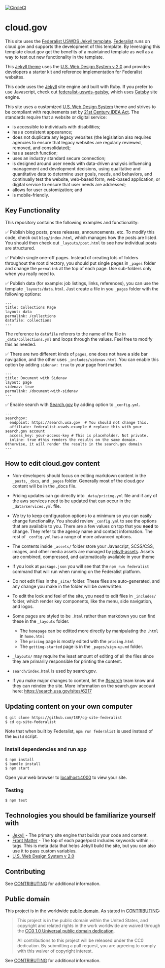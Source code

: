 <!--
  Federalist recommends you use Continuous Integration to automatically test
  and validate any new changes to your site. CircleCI is free for open source
  projcets. You should replace this badge with your own.

  https://circleci.com/
-->
[![CircleCI](https://circleci.com/gh/18F/federalist-uswds-jekyll.svg?style=svg)](https://circleci.com/gh/18F/cg-site-federality)

# cloud.gov

This site uses the [Federalist USWDS Jekyll template](https://github.com/18F/federalist-uswds-jekyll). [Federalist](https://federalist.18f.gov/) runs on cloud.gov and supports the development of this template. By leveraging this template cloud.gov get the benefits  of a maintained template as well as a way to test out new functionality in the template.

This [Jekyll theme](https://jekyllrb.com/docs/themes/) uses the [U.S. Web Design System v 2.0](https://v2.designsystem.digital.gov) and provides developers a starter kit and reference implementation for Federalist websites.

This code uses the [Jekyll](https://jekyllrb.com) site engine and built with Ruby. If you prefer to use Javascript, check out [federalist-uswds-gatsby](https://github.com/18F/federalist-uswds-gatsby), which uses [Gatsby](https://gatsbyjs.org) site engine.

This site uses a customized [U.S. Web Design System](https://v2.designsystem.digital.gov) theme and strives to be compliant with requirements set by [21st Century IDEA Act](https://designsystem.digital.gov/website-standards/). The standards require that a website or digital service:

- is accessible to individuals with disabilities;
- has a consistent appearance;
- does not duplicate any legacy websites (the legislation also requires agencies to ensure that legacy websites are regularly reviewed, removed, and consolidated);
- has a search function;
- uses an industry standard secure connection;
- is designed around user needs with data-driven analysis influencing management and development decisions, using qualitative and quantitative data to determine user goals, needs, and behaviors, and continually test the website, web-based form, web-based application, or digital service to ensure that user needs are addressed;
- allows for user customization; and
- is mobile-friendly.

## Key Functionality
This repository contains the following examples and functionality:
 
✅  Publish blog posts, press releases, announcements, etc. To modify this code, check out `blog/index.html`, which manages how the posts are listed. You should then check out `_layouts/post.html` to see how individual posts are structured.

✅ Publish single one-off pages. Instead of creating lots of folders throughout the root directory, you should put single pages in `_pages` folder and change the `permalink` at the top of each page. Use sub-folders only when you really need to.

✅  Publish data (for example: job listings, links, references), you can use the template `_layouts/data.html`. Just create a file in you `_pages` folder with the following options:

```
---
title: Collections Page
layout: data
permalink: /collections
datafile: collections
---
```

The reference to `datafile` referers to the name of the file in `_data/collections.yml` and loops through the values. Feel free to modify this as needed.

✅  There are two different kinds of `pages`, one does not have a side bar navigation, and the other uses `_includes/sidenav.html`. You can enable this option by adding `sidenav: true` to your page front matter.

```
---
title: Document with Sidenav
layout: page
sidenav: true
permalink: /document-with-sidenav
---
```

✅ Enable search with [Search.gov](https://search.gov) by adding option to `_config.yml`. 


```
---
searchgov:
  endpoint: https://search.usa.gov  # You should not change this.
  affiliate: federalist-uswds-example # replace this with your search.gov account 
  access_key: your-access-key # This is placeholder. Not private.
  inline: true #this renders the results on the same domain. Otherwise, it will render the results in the search.gov domain
---
```


## How to edit cloud.gov content
- Non-developers should focus on editing markdown content in the `_posts`, `_docs`, and `_pages` folder. Generally most of the cloud.gov content will be in the _docs file. 

- Pricing updates can go directly into `_data/pricing.yml` file and if any of the aws services need to be updated that can occur in the `_data/services.yml` file.

- We try to keep configuration options to a minimum so you can easily change functionality. You should review `_config.yml` to see the options that are available to you. There are a few values on top that you **need** to change. They refer to the agency name and contact information. The rest of `_config.yml` has a range of more advanced options.

- The contents inside `_assets/` folder store your Javascript, SCSS/CSS, images, and other media assets are managed by  [jekyll-assets](https://github.com/envygeeks/jekyll-assets).  Assets are combined, compressed, and automatically available in your theme

- If you look at `package.json` you will see that the `npm run federalist` command that will run when running on the Federalist platform.

- Do not edit files in the `_site/` folder. These files are auto-generated, and any change you make in the folder will be overwritten.

- To edit the look and feel of the site, you need to edit files in `_includes/` folder, which render key components, like the menu, side navigation, and logos.

- Some pages are styled to be `.html` rather than markdown you can find these in the `_layouts` folder.
    - The `homepage` can be editted more directly by manipulating the `.html` in `home.html`
    - The `pricing` page is mostly edited with the `pricing.html`
    - The `getting-started` page is in the `_pages/sign-up.md` folder.




- `_layouts/` may require the least amount of editing of all the files since they are primarily responsible for printing the content.

- `search/index.html` is used by search.gov.

- If you make major changes to content, let the [#search](https://gsa-tts.slack.com/archives/C33CZQG2D) team know and they can reindex the site. More information on the search.gov account here: https://search.usa.gov/sites/6217

## Updating content on your own computer


    $ git clone https://github.com/18F/cg-site-federalist
    $ cd cg-site-federalist

Note that when built by Federalist, `npm run federalist` is used instead of the
`build` script.

### Install dependencies and run app
    $ npm install
    $ bundle install
    $ npm start

Open your web browser to [localhost:4000](http://localhost:4000/) to view your
site.

### Testing
    $ npm test

## Technologies you should be familiarize yourself with

- [Jekyll](https://jekyllrb.com/docs/) - The primary site engine that builds your code and content.
- [Front Matter](https://jekyllrb.com/docs/frontmatter) - The top of each page/post includes keywords within `--` tags. This is meta data that helps Jekyll build the site, but you can also use it to pass custom variables.
- [U.S. Web Design System v 2.0](https://v2.designsystem.digital.gov) 


## Contributing

See [CONTRIBUTING](CONTRIBUTING.md) for additional information.

## Public domain

This project is in the worldwide [public domain](LICENSE.md). As stated in [CONTRIBUTING](CONTRIBUTING.md):

> This project is in the public domain within the United States, and copyright
> and related rights in the work worldwide are waived through the [CC0 1.0
> Universal public domain dedication](https://creativecommons.org/publicdomain/zero/1.0/).
>
> All contributions to this project will be released under the CC0 dedication.
> By submitting a pull request, you are agreeing to comply with this waiver of
> copyright interest.

See [CONTRIBUTING](CONTRIBUTING.md) for additional information.
